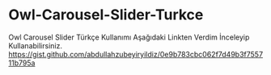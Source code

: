 # Owl-Carousel-Slider-Turkce
Owl Carousel Slider Türkçe Kullanımı Aşağıdaki Linkten Verdim İnceleyip Kullanabilirsiniz.
https://gist.github.com/abdullahzubeyiryildiz/0e9b783cbc062f7d49b3f755711b795a

